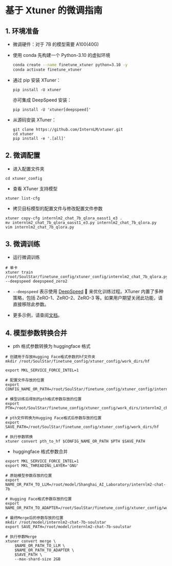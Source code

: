 # 基于 Xtuner 的微调指南

## 1. 环境准备

- 微调硬件：对于 7B 的模型需要 A100(40G)


- 使用 conda 先构建一个 Python-3.10 的虚拟环境

  ```bash
  conda create --name finetune_xtuner python=3.10 -y
  conda activate finetune_xtuner
  ```

- 通过 pip 安装 XTuner：

  ```shell
  pip install -U xtuner
  ```

  亦可集成 DeepSpeed 安装：

  ```shell
  pip install -U 'xtuner[deepspeed]'
  ```

- 从源码安装 XTuner：

  ```shell
  git clone https://github.com/InternLM/xtuner.git
  cd xtuner
  pip install -e '.[all]'
  ```


## 2. 微调配置
- 进入配置文件夹

```shell
cd xtuner_config
```
- 查看 XTuner 支持模型
```shell
xtuner list-cfg
```
- 拷贝目标模型的配置文件与修改配置文件参数
```shell
xtuner copy-cfg internlm2_chat_7b_qlora_oasst1_e3 .
mv internlm2_chat_7b_qlora_oasst1_e3.py internlm2_chat_7b_qlora.py
vim internlm2_chat_7b_qlora.py
```

## 3. 微调训练
- 运行微调训练
```shell
# 单卡
xtuner train /root/SoulStar/finetune_config/xtuner_config/internlm2_chat_7b_qlora.py --deepspeed deepspeed_zero2
```
- `--deepspeed` 表示使用 [DeepSpeed](https://github.com/microsoft/DeepSpeed) 🚀 来优化训练过程。XTuner 内置了多种策略，包括 ZeRO-1、ZeRO-2、ZeRO-3 等。如果用户期望关闭此功能，请直接移除此参数。

- 更多示例，请查阅[文档](https://github.com/InternLM/xtuner/blob/main/docs/zh_cn/user_guides/finetune.md)。

## 4. 模型参数转换合并
- pth 格式参数转换为 huggingface 格式
```shell
# 创建用于存放Hugging Face格式参数的hf文件夹
mkdir /root/SoulStar/finetune_config/xtuner_config/work_dirs/hf

export MKL_SERVICE_FORCE_INTEL=1

# 配置文件存放的位置
export CONFIG_NAME_OR_PATH=/root/SoulStar/finetune_config/xtuner_config/internlm2_chat_7b_qlora.py

# 模型训练后得到的pth格式参数存放的位置
export PTH=/root/SoulStar/finetune_config/xtuner_config/work_dirs/internlm2_chat_7b_qlora/iter_2500.pth

# pth文件转换为Hugging Face格式后参数存放的位置
export SAVE_PATH=/root/SoulStar/finetune_config/xtuner_config/work_dirs/hf

# 执行参数转换
xtuner convert pth_to_hf $CONFIG_NAME_OR_PATH $PTH $SAVE_PATH
```

- huggingface 格式参数合并
```shell
export MKL_SERVICE_FORCE_INTEL=1
export MKL_THREADING_LAYER='GNU'

# 原始模型参数存放的位置
export NAME_OR_PATH_TO_LLM=/root/model/Shanghai_AI_Laboratory/internlm2-chat-7b

# Hugging Face格式参数存放的位置
export NAME_OR_PATH_TO_ADAPTER=/root/SoulStar/finetune_config/xtuner_config/work_dirs/hf

# 最终Merge后的参数存放的位置
mkdir /root/model/internlm2-chat-7b-soulstar
export SAVE_PATH=/root/model/internlm2-chat-7b-soulstar

# 执行参数Merge
xtuner convert merge \
    $NAME_OR_PATH_TO_LLM \
    $NAME_OR_PATH_TO_ADAPTER \
    $SAVE_PATH \
    --max-shard-size 2GB
```
